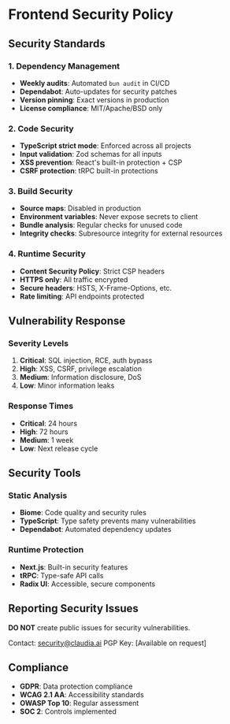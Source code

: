 # Frontend Security Policy

## Security Standards

### 1. Dependency Management
- **Weekly audits**: Automated `bun audit` in CI/CD
- **Dependabot**: Auto-updates for security patches
- **Version pinning**: Exact versions in production
- **License compliance**: MIT/Apache/BSD only

### 2. Code Security
- **TypeScript strict mode**: Enforced across all projects
- **Input validation**: Zod schemas for all inputs
- **XSS prevention**: React's built-in protection + CSP
- **CSRF protection**: tRPC built-in protections

### 3. Build Security
- **Source maps**: Disabled in production
- **Environment variables**: Never expose secrets to client
- **Bundle analysis**: Regular checks for unused code
- **Integrity checks**: Subresource integrity for external resources

### 4. Runtime Security
- **Content Security Policy**: Strict CSP headers
- **HTTPS only**: All traffic encrypted
- **Secure headers**: HSTS, X-Frame-Options, etc.
- **Rate limiting**: API endpoints protected

## Vulnerability Response

### Severity Levels
1. **Critical**: SQL injection, RCE, auth bypass
2. **High**: XSS, CSRF, privilege escalation  
3. **Medium**: Information disclosure, DoS
4. **Low**: Minor information leaks

### Response Times
- **Critical**: 24 hours
- **High**: 72 hours
- **Medium**: 1 week
- **Low**: Next release cycle

## Security Tools

### Static Analysis
- **Biome**: Code quality and security rules
- **TypeScript**: Type safety prevents many vulnerabilities
- **Dependabot**: Automated dependency updates

### Runtime Protection
- **Next.js**: Built-in security features
- **tRPC**: Type-safe API calls
- **Radix UI**: Accessible, secure components

## Reporting Security Issues

**DO NOT** create public issues for security vulnerabilities.

Contact: security@claudia.ai
PGP Key: [Available on request]

## Compliance

- **GDPR**: Data protection compliance
- **WCAG 2.1 AA**: Accessibility standards
- **OWASP Top 10**: Regular assessment
- **SOC 2**: Controls implemented